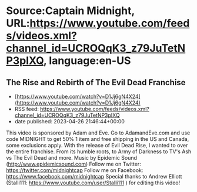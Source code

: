 # Source:Captain Midnight, URL:https://www.youtube.com/feeds/videos.xml?channel_id=UCROQqK3_z79JuTetNP3pIXQ, language:en-US

## The Rise and Rebirth of The Evil Dead Franchise
 - [https://www.youtube.com/watch?v=D1Jj6gN4X24](https://www.youtube.com/watch?v=D1Jj6gN4X24)
 - RSS feed: https://www.youtube.com/feeds/videos.xml?channel_id=UCROQqK3_z79JuTetNP3pIXQ
 - date published: 2023-04-26 21:46:44+00:00

This video is sponsored by Adam and Eve. Go to AdamandEve.com and use code MIDNIGHT to get 50% 1 item and free shipping in the US and Canada, some exclusions apply.
With the release of Evil Dead Rise,  I wanted to over the entire franchise. From its humble roots, to Army of Darkness to TV's Ash vs The Evil Dead and more. 
Music by Epidemic Sound (http://www.epidemicsound.com)
Follow me on Twitter: https://twitter.com/midnightcap
Follow me on Facebook: https://www.facebook.com/midnightcap
Special thanks to Andrew Elliott (Stalli111: https://www.youtube.com/user/Stalli111  ) for editing this video!


